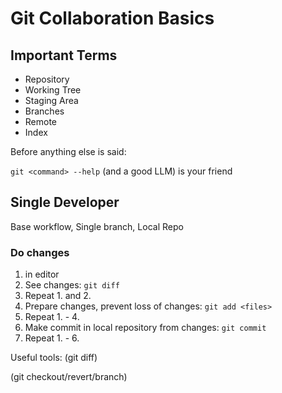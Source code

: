 # Git Collaboration Basics

## Important Terms

- Repository
- Working Tree
- Staging Area
- Branches
- Remote 
- Index

Before anything else is said:

`git <command> --help` (and a good LLM) is your friend


## Single Developer

Base workflow, Single branch, Local Repo

### Do changes
1. <do changes> in editor
2. See changes: `git diff`
3. Repeat 1. and 2.
4. Prepare changes, prevent loss of changes: `git add <files>`
5. Repeat 1. - 4.
6. Make commit in local repository from changes: `git commit`
7. Repeat 1. - 6.

Useful tools:
(git diff)

(git checkout/revert/branch)
